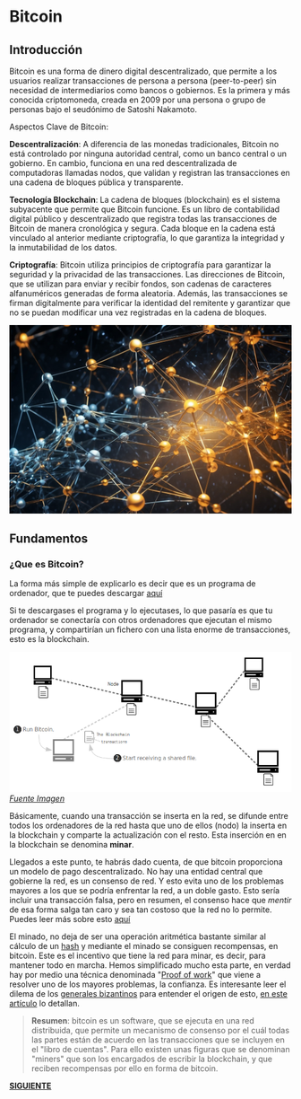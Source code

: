 # Bitcoin

## Introducción

Bitcoin es una forma de dinero digital descentralizado, que permite a los usuarios realizar transacciones de persona a persona (peer-to-peer) sin necesidad de intermediarios como bancos o gobiernos. Es la primera y más conocida criptomoneda, creada en 2009 por una persona o grupo de personas bajo el seudónimo de Satoshi Nakamoto.

Aspectos Clave de Bitcoin:

**Descentralización**: A diferencia de las monedas tradicionales, Bitcoin no está controlado por ninguna autoridad central, como un banco central o un gobierno. En cambio, funciona en una red descentralizada de computadoras llamadas nodos, que validan y registran las transacciones en una cadena de bloques pública y transparente.

**Tecnología Blockchain**: La cadena de bloques (blockchain) es el sistema subyacente que permite que Bitcoin funcione. Es un libro de contabilidad digital público y descentralizado que registra todas las transacciones de Bitcoin de manera cronológica y segura. Cada bloque en la cadena está vinculado al anterior mediante criptografía, lo que garantiza la integridad y la inmutabilidad de los datos.

**Criptografía**: Bitcoin utiliza principios de criptografía para garantizar la seguridad y la privacidad de las transacciones. Las direcciones de Bitcoin, que se utilizan para enviar y recibir fondos, son cadenas de caracteres alfanuméricos generadas de forma aleatoria. Además, las transacciones se firman digitalmente para verificar la identidad del remitente y garantizar que no se puedan modificar una vez registradas en la cadena de bloques.

![bitcoinnetwork](/images/dos.png)

## Fundamentos

### ¿Que es Bitcoin?

La forma más simple de explicarlo es decir que es un programa de ordenador, que te puedes descargar [aquí](https://bitcoin.org/en/download)

Si te descargases el programa y lo ejecutases, lo que pasaría es que tu ordenador se conectaría con otros ordenadores que ejecutan el mismo programa, y compartirían un fichero con una lista enorme de transacciones, esto es la blockchain.

![Red de bitcoin](/images/1_2_network.png)
*[Fuente Imagen](https://learnmeabitcoin.com/)*

Básicamente, cuando una transacción se inserta en la red, se difunde entre todos los ordenadores de la red hasta que uno de ellos (nodo) la inserta en la blockchain y comparte la actualización con el resto. Esta inserción en en la blockchain se denomina **minar**. 

Llegados a este punto, te habrás dado cuenta, de que bitcoin proporciona un modelo de pago descentralizado. No hay una entidad central que gobierne la red, es un consenso de red. Y esto evita uno de los problemas mayores a los que se podría enfrentar la red, a un doble gasto. Esto sería incluir una transacción falsa, pero en resumen, el consenso hace que *mentir* de esa forma salga tan caro y sea tan costoso que la red no lo permite. Puedes leer más sobre esto [aquí](https://river.com/learn/how-bitcoin-solves-the-double-spend-problem/)


El minado, no deja de ser una operación aritmética bastante similar al cálculo de un [hash](https://learnmeabitcoin.com/technical/cryptography/hash-function/) y mediante el minado se consiguen recompensas, en bitcoin. Este es el incentivo que tiene la red para minar, es decir, para mantener todo en marcha. Hemos simplificado mucho esta parte, en verdad hay por medio una técnica denominada "[Proof of work](https://academy.bit2me.com/que-es-proof-of-work-pow/)" que viene a resolver uno de los mayores problemas, la confianza. Es interesante leer el dilema de los [generales bizantinos](https://www.microsoft.com/en-us/research/uploads/prod/2016/12/The-Byzantine-Generals-Problem.pdf) para entender el origen de esto, [en este artículo](https://academy.binance.com/es/articles/byzantine-fault-tolerance-explained) lo detallan.

> **Resumen**: bitcoin es un software, que se ejecuta en una red distribuida, que permite un mecanismo de consenso por el cuál todas las partes están de acuerdo en las transacciones que se incluyen en el "libro de cuentas". Para ello existen unas figuras que se denominan "miners" que son los encargados de escribir la blockchain, y que reciben recompensas por ello en forma de bitcoin.

[**SIGUIENTE**](/data/bitcoin_02.md)

